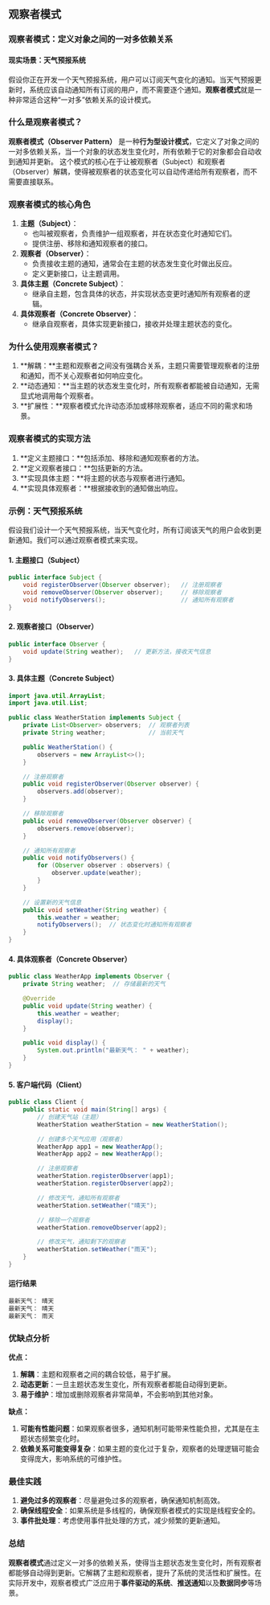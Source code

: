 ## 观察者模式

### 观察者模式：定义对象之间的一对多依赖关系

#### 现实场景：**天气预报系统**

假设你正在开发一个天气预报系统，用户可以订阅天气变化的通知。当天气预报更新时，系统应该自动通知所有订阅的用户，而不需要逐个通知。**观察者模式**就是一种非常适合这种“一对多”依赖关系的设计模式。

### 什么是观察者模式？

**观察者模式（Observer Pattern）** 是一种**行为型设计模式**，它定义了对象之间的一对多依赖关系，当一个对象的状态发生变化时，所有依赖于它的对象都会自动收到通知并更新。
这个模式的核心在于让被观察者（Subject）和观察者（Observer）解耦，使得被观察者的状态变化可以自动传递给所有观察者，而不需要直接联系。

### 观察者模式的核心角色

1. **主题（Subject）**：
    - 也叫被观察者，负责维护一组观察者，并在状态变化时通知它们。
    - 提供注册、移除和通知观察者的接口。
2. **观察者（Observer）**：
    - 负责接收主题的通知，通常会在主题的状态发生变化时做出反应。
    - 定义更新接口，让主题调用。
3. **具体主题（Concrete Subject）**：
    - 继承自主题，包含具体的状态，并实现状态变更时通知所有观察者的逻辑。
4. **具体观察者（Concrete Observer）**：
    - 继承自观察者，具体实现更新接口，接收并处理主题状态的变化。

### 为什么使用观察者模式？

1. **解耦：**主题和观察者之间没有强耦合关系，主题只需要管理观察者的注册和通知，而不关心观察者如何响应变化。
2. **动态通知：**当主题的状态发生变化时，所有观察者都能被自动通知，无需显式地调用每个观察者。
3. **扩展性：**观察者模式允许动态添加或移除观察者，适应不同的需求和场景。

### 观察者模式的实现方法

1. **定义主题接口：**包括添加、移除和通知观察者的方法。
2. **定义观察者接口：**包括更新的方法。
3. **实现具体主题：**将主题的状态与观察者进行通知。
4. **实现具体观察者：**根据接收到的通知做出响应。

### 示例：天气预报系统

假设我们设计一个天气预报系统，当天气变化时，所有订阅该天气的用户会收到更新通知。我们可以通过观察者模式来实现。

#### 1. **主题接口（Subject）**

```java
public interface Subject {
    void registerObserver(Observer observer);   // 注册观察者
    void removeObserver(Observer observer);     // 移除观察者
    void notifyObservers();                     // 通知所有观察者
}
```

#### 2. **观察者接口（Observer）**

```java
public interface Observer {
    void update(String weather);   // 更新方法，接收天气信息
}
```

#### 3. **具体主题（Concrete Subject）**

```java
import java.util.ArrayList;
import java.util.List;

public class WeatherStation implements Subject {
    private List<Observer> observers;  // 观察者列表
    private String weather;            // 当前天气

    public WeatherStation() {
        observers = new ArrayList<>();
    }

    // 注册观察者
    public void registerObserver(Observer observer) {
        observers.add(observer);
    }

    // 移除观察者
    public void removeObserver(Observer observer) {
        observers.remove(observer);
    }

    // 通知所有观察者
    public void notifyObservers() {
        for (Observer observer : observers) {
            observer.update(weather);
        }
    }

    // 设置新的天气信息
    public void setWeather(String weather) {
        this.weather = weather;
        notifyObservers();  // 状态变化时通知所有观察者
    }
}
```

#### 4. **具体观察者（Concrete Observer）**

```java
public class WeatherApp implements Observer {
    private String weather;  // 存储最新的天气

    @Override
    public void update(String weather) {
        this.weather = weather;
        display();
    }

    public void display() {
        System.out.println("最新天气： " + weather);
    }
}
```

#### 5. **客户端代码（Client）**

```java
public class Client {
    public static void main(String[] args) {
        // 创建天气站（主题）
        WeatherStation weatherStation = new WeatherStation();

        // 创建多个天气应用（观察者）
        WeatherApp app1 = new WeatherApp();
        WeatherApp app2 = new WeatherApp();

        // 注册观察者
        weatherStation.registerObserver(app1);
        weatherStation.registerObserver(app2);

        // 修改天气，通知所有观察者
        weatherStation.setWeather("晴天");

        // 移除一个观察者
        weatherStation.removeObserver(app2);

        // 修改天气，通知剩下的观察者
        weatherStation.setWeather("雨天");
    }
}
```

#### **运行结果**

```tex
最新天气： 晴天
最新天气： 晴天
最新天气： 雨天
```

### 优缺点分析

**优点：**

1. **解耦**：主题和观察者之间的耦合较低，易于扩展。
2. **动态更新**：一旦主题状态发生变化，所有观察者都能自动得到更新。
3. **易于维护**：增加或删除观察者非常简单，不会影响到其他对象。

**缺点：**

1. **可能有性能问题**：如果观察者很多，通知机制可能带来性能负担，尤其是在主题状态频繁变化时。
2. **依赖关系可能变得复杂**：如果主题的变化过于复杂，观察者的处理逻辑可能会变得庞大，影响系统的可维护性。

### 最佳实践

1. **避免过多的观察者**：尽量避免过多的观察者，确保通知机制高效。
2. **确保线程安全**：如果系统是多线程的，确保观察者模式的实现是线程安全的。
3. **事件批处理**：考虑使用事件批处理的方式，减少频繁的更新通知。

### 总结

**观察者模式**通过定义一对多的依赖关系，使得当主题状态发生变化时，所有观察者都能够自动得到更新。它解耦了主题和观察者，提升了系统的灵活性和扩展性。在实际开发中，观察者模式广泛应用于**事件驱动的系统**、**推送通知**以及**数据同步**等场景。

